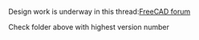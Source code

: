 
Design work is underway in this thread:[FreeCAD forum](https://forum.freecad.org/viewtopic.php?p=594216&sid=2a7ae776db8a154a61fe9510c4f52c36#p594216)

Check folder above with highest version number
